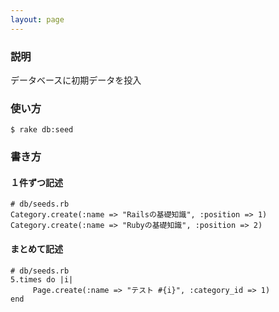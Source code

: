 ```yaml
---
layout: page
---
```

### 説明
データベースに初期データを投入

### 使い方
    $ rake db:seed

### 書き方
#### １件ずつ記述
    # db/seeds.rb
    Category.create(:name => "Railsの基礎知識", :position => 1)
    Category.create(:name => "Rubyの基礎知識", :position => 2)

#### まとめて記述
    # db/seeds.rb
    5.times do |i|
         Page.create(:name => "テスト #{i}", :category_id => 1)
    end